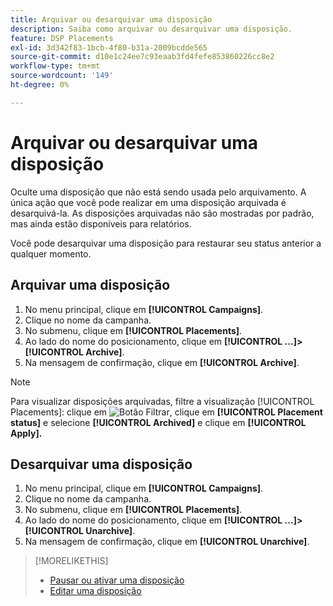 ```yaml
---
title: Arquivar ou desarquivar uma disposição
description: Saiba como arquivar ou desarquivar uma disposição.
feature: DSP Placements
exl-id: 3d342f83-1bcb-4f80-b31a-2009bcdde565
source-git-commit: d10e1c24ee7c93eaab3fd4fefe853860226cc8e2
workflow-type: tm+mt
source-wordcount: '149'
ht-degree: 0%

---
```


# Arquivar ou desarquivar uma disposição

<!-- Some placements don't have this option. Clarify which placement types aren't eligible -- is it PG placements, or all placements using private inventory? And anything else?  -->

Oculte uma disposição que não está sendo usada pelo arquivamento. A única ação que você pode realizar em uma disposição arquivada é desarquivá-la. As disposições arquivadas não são mostradas por padrão, mas ainda estão disponíveis para relatórios.

Você pode desarquivar uma disposição para restaurar seu status anterior a qualquer momento.

## Arquivar uma disposição

1. No menu principal, clique em **[!UICONTROL Campaigns]**.
1. Clique no nome da campanha.
1. No submenu, clique em **[!UICONTROL Placements]**.
1. Ao lado do nome do posicionamento, clique em **[!UICONTROL ...]>[!UICONTROL Archive]**.
1. Na mensagem de confirmação, clique em **[!UICONTROL Archive]**.

>[!NOTE]
>
>Para visualizar disposições arquivadas, filtre a visualização [!UICONTROL Placements]: clique em ![Botão Filtrar](/help/dsp/assets/filter.png), clique em **[!UICONTROL Placement status]** e selecione **[!UICONTROL Archived]** e clique em **[!UICONTROL Apply].**

## Desarquivar uma disposição

1. No menu principal, clique em **[!UICONTROL Campaigns]**.
1. Clique no nome da campanha.
1. No submenu, clique em **[!UICONTROL Placements]**.
1. Ao lado do nome do posicionamento, clique em **[!UICONTROL ...]>[!UICONTROL Unarchive]**.
1. Na mensagem de confirmação, clique em **[!UICONTROL Unarchive]**.

>[!MORELIKETHIS]
>
>* [Pausar ou ativar uma disposição](placement-pause-activate.md)
>* [Editar uma disposição](placement-edit.md)

